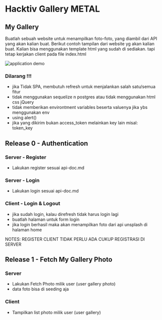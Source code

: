 # Hacktiv Gallery METAL

## My Gallery
Buatlah sebuah website untuk menampilkan foto-foto, yang diambil dari API yang akan kalian buat.
Berikut contoh tampilan dari website yg akan kalian buat. Kalian bisa menggunakan template html yang sudah di sediakan. tapi tetap kerjakan client pada file index.html

![application demo](simulasi1.gif)


### Dilarang !!!

- jika Tidak SPA, membutuh refresh untuk menjalankan salah satu/semua fitur
- tidak menggunakan sequelize n postgres atau tidak menggunakan html css jQuery
- tidak memberikan environtment variables beserta valuenya jika ybs menggunakan env
- using alert()
- jika yang dikirim bukan access_token melainkan key lain misal: token_key


## Release 0 - Authentication

### Server - Register
- Lakukan register sesuai api-doc.md

### Server - Login
- Lakukan login sesuai api-doc.md

### Client - Login & Logout
- jika sudah login, kalau direfresh tidak harus login lagi
- buatlah halaman untuk form login
- jika login berhasil maka akan menampilkan foto dari api unsplash di halaman home

NOTES: REGISTER CLIENT TIDAK PERLU ADA CUKUP REGISTRASI DI SERVER

## Release 1 - Fetch My Gallery Photo

### Server
- Lakukan Fetch Photo milik user (user gallery photo)
- data foto bisa di seeding aja

### Client
- Tampilkan list photo milik user (user gallery)
